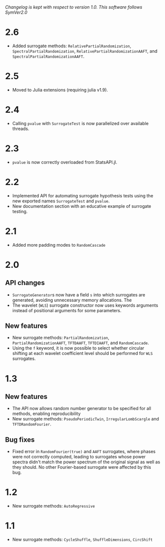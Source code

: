 *Changelog is kept with respect to version 1.0. This software follows SymVer2.0*

# 2.6
- Added surrogate methods: `RelativePartialRandomization`, `SpectralPartialRandomization`, `RelativePartialRandomizationAAFT`, and `SpectralPartialRandomizationAAFT`.

# 2.5
- Moved to Julia extensions (requiring julia v1.9).

# 2.4
- Calling `pvalue` with `SurrogateTest` is now parallelized over available threads.

# 2.3
- `pvalue` is now correctly overloaded from StatsAPI.jl.

# 2.2
- Implemented API for automating surrogate hypothesis tests using the new exported names
  `SurrogateTest` and `pvalue`.
- New documentation section with an educative example of surrogate testing.

# 2.1
- Added more padding modes to `RandomCascade`

# 2.0

## API changes
- `SurrogateGenerator`s now have a field `s` into which surrogates are generated, avoiding
    unnecessary memory allocations. The
- The wavelet (`WLS`) surrogate constructor now uses keywords arguments instead of
    positional arguments for some parameters.


## New features
- New surrogate methods: `PartialRandomization`, `PartialRandomizationAAFT`, `TFTDAAFT`,
    `TFTDIAAFT`, and `RandomCascade`.
- Using the `f` keyword, it is now possible to select whether circular shifting at each
    wavelet coefficient level should be performed for `WLS` surrogates.

# 1.3

## New features
- The API now allows random number generator to be specified for all methods, enabling
  reproducibility
- New surrogate methods: `PseudoPeriodicTwin`, `IrregularLombScargle` and
  `TFTDRandomFourier`.

## Bug fixes
- Fixed error in `RandomFourier(true)` and `AAFT` surrogates, where phases were not
  correctly computed, leading to surrogates whose power spectra didn't match the power
  spectrum of the original signal as well as they should. No other Fourier-based surrogate
  were affected by this bug.

# 1.2
- New surrogate methods: `AutoRegressive`
# 1.1
- New surrogate methods: `CycleShuffle`, `ShuffleDimensions`, `CircShift`
